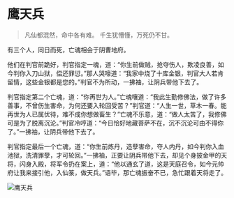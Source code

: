 # 鹰天兵

> 凡仙都混然，命中各有难。
> 千生犹懵懂，万死仍不甘。

有三个人，同日而死，亡魂相会于阴曹地府。

他们在判官前跪好，判官指定一魂，道：“你生前做贼，抢夺伤人，欺凌良善，如今判你入刀山狱，偿还罪愆。”那人哭嚎道：“我家中烧了十库金银，判官大人若肯留情，这些金银都是您的。”判官不为所动，一拂袖，让阴兵带他下去了。

判官指定第二个亡魂，道：“你再世为人。”亡魂嚷道：“我此生勤修佛法，做了许多善事，不曾伤生害命，为何还要入轮回受苦？”判官道：“人生一世，草木一春。能再世为人已属优待，难不成你想做畜生？”亡魂不乐意，道：“做人太苦了，我修佛可是为了脱离沉沦。”判官冷哼道：“今日恰好地藏菩萨不在，沉不沉沦可由不得你了。”一拂袖，让阴兵带他下去了。

判官指定最后一个亡魂，道：“你生前炼丹，造孽害命，夺人内丹，如今判你入血池狱，洗清罪孽，才可轮回。”一拂袖，正要让阴兵带他下去，却见个身披金甲的天将，闪身入殿，将军令扔在案上，道：“他以通玄了道，这是天庭召令，如今元帅府让我来接引他，入仙箓，做天兵。”语毕，那亡魂振奋不已，急忙跟着天将走了。

![鹰天兵](/image-20240827221042505.png)